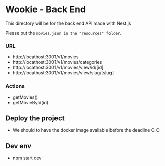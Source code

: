 # Wookie - Back End

This directory will be for the back end API made with Nest.js

Please put the `movies.json in the "resources" folder`.

###  URL

- http://locathost:3001/v1/movies
- http://locathost:3001/v1/movies/categories
- http://locathost:3001/v1/movies/view/id/[id]
- http://locathost:3001/v1/movies/view/slug/[slug]

### Actions 

-   getMovies() 
-   getMovieById(id)

## Deploy the project 

* We should to have the docker image available before the deadline O_O

## Dev env

-   npm  start dev